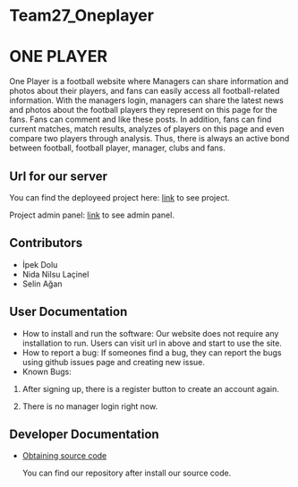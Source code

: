 # Team27_Oneplayer

# ONE PLAYER

One Player is a football website where Managers can share information and photos about their players, and fans can easily access all football-related information. With the managers login, managers can share the latest news and photos about the football players they represent on this page for the fans. Fans can comment and like these posts. In addition, fans can find current matches, match results, analyzes of players on this page and even compare two players through analysis. Thus, there is always an active bond between football, football player, manager, clubs and fans.

## Url for our server

You can find the deployeed project here: [link](http://18.205.247.104/Team27_oneplayer/project/) to see project.

Project admin panel: [link](http://18.205.247.104/Team27_oneplayer/project/admin/dashboard.php) to see admin panel.

## Contributors 
- İpek Dolu 
- Nida Nilsu Laçinel
- Selin Ağan

## User Documentation
- How to install and run the software: Our website does not require any installation to run. Users can visit url in above and start to use the site. 
- How to report a bug: If someones find a bug, they can report the bugs using github issues page and creating new issue. 
- Known Bugs: 

1) After signing up, there is a register button to create an account again.

2) There is no manager login right now.


## Developer Documentation
- [Obtaining source code](https://scribehow.com/shared/how_to_install_software__7-0q9ouNTUuf8pzVFfQQXQ) 

    You can find our repository after install our source code.

